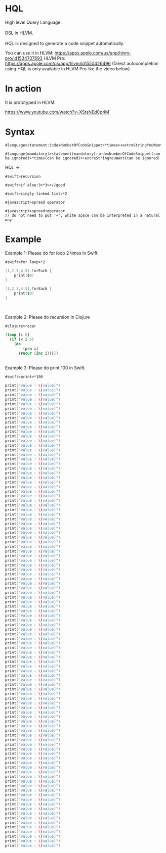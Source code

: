 # HQL
High level Query Language.<br><br>
DSL in HLVM.
<br><br>
HQL is designed to generate a code snippet automatically.

You can use it in 
HLVM: https://apps.apple.com/us/app/hlvm-pro/id1534707693
HLVM Pro: https://apps.apple.com/us/app/hlvm/id1550426496
(Direct autocompletion using HQL is only available in HLVM Pro like the video below)

# In action

It is prototyped in HLVM.

https://www.youtube.com/watch?v=XStsNEd0p4M


# Syntax
```
#language>statement:indexNumberOfCodeSnippet>*times>+extraStringYouWant

#language(mandatory)>statement(mandatory):indexNumberOfCodeSnippet(can be ignored)>*times(can be ignored)>+extraStringYouWant(can be ignored)
```

HQL => 
```hql
#swift>recursion

#swift>if else:3>*3>+//good

#swift>singly linked list>*2

#javascript>spread operator 

#javascript>spread+operator 
// do not need to put '+', white space can be interpreted in a natural way
```

# Example

Example 1: Please do for loop 2 times in Swift.
```hql
#swift>for loop>*2
```
    
```swift
[1,2,3,4,5].forEach {
    print($0)
}

[1,2,3,4,5].forEach {
    print($0)
}
```
<br>

Example 2: Please do recursion in Clojure
```hql
#clojure>recur
```

```clojure
(loop [i 0]
  (if (< i 5)
    (do 
   		(prn i)
      (recur (inc i)))))
```

<br>
Example 3: Please do print 100 in Swift.

```hql
#swift>print>*100
```

```swift
print("value : \(value)")
print("value : \(value)")
print("value : \(value)")
print("value : \(value)")
print("value : \(value)")
print("value : \(value)")
print("value : \(value)")
print("value : \(value)")
print("value : \(value)")
print("value : \(value)")
print("value : \(value)")
print("value : \(value)")
print("value : \(value)")
print("value : \(value)")
print("value : \(value)")
print("value : \(value)")
print("value : \(value)")
print("value : \(value)")
print("value : \(value)")
print("value : \(value)")
print("value : \(value)")
print("value : \(value)")
print("value : \(value)")
print("value : \(value)")
print("value : \(value)")
print("value : \(value)")
print("value : \(value)")
print("value : \(value)")
print("value : \(value)")
print("value : \(value)")
print("value : \(value)")
print("value : \(value)")
print("value : \(value)")
print("value : \(value)")
print("value : \(value)")
print("value : \(value)")
print("value : \(value)")
print("value : \(value)")
print("value : \(value)")
print("value : \(value)")
print("value : \(value)")
print("value : \(value)")
print("value : \(value)")
print("value : \(value)")
print("value : \(value)")
print("value : \(value)")
print("value : \(value)")
print("value : \(value)")
print("value : \(value)")
print("value : \(value)")
print("value : \(value)")
print("value : \(value)")
print("value : \(value)")
print("value : \(value)")
print("value : \(value)")
print("value : \(value)")
print("value : \(value)")
print("value : \(value)")
print("value : \(value)")
print("value : \(value)")
print("value : \(value)")
print("value : \(value)")
print("value : \(value)")
print("value : \(value)")
print("value : \(value)")
print("value : \(value)")
print("value : \(value)")
print("value : \(value)")
print("value : \(value)")
print("value : \(value)")
print("value : \(value)")
print("value : \(value)")
print("value : \(value)")
print("value : \(value)")
print("value : \(value)")
print("value : \(value)")
print("value : \(value)")
print("value : \(value)")
print("value : \(value)")
print("value : \(value)")
print("value : \(value)")
print("value : \(value)")
print("value : \(value)")
print("value : \(value)")
print("value : \(value)")
print("value : \(value)")
print("value : \(value)")
print("value : \(value)")
print("value : \(value)")
print("value : \(value)")
print("value : \(value)")
print("value : \(value)")
print("value : \(value)")
print("value : \(value)")
print("value : \(value)")
print("value : \(value)")
print("value : \(value)")
print("value : \(value)")
print("value : \(value)")
print("value : \(value)")
print("value : \(value)")
```

